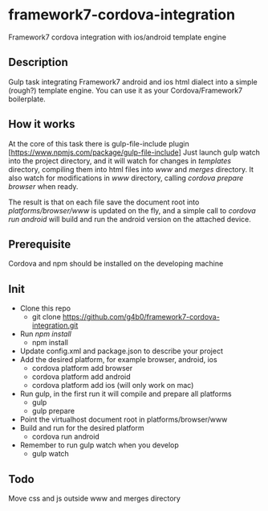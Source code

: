 # framework7-cordova-integration
Framework7 cordova integration with ios/android template engine

## Description
Gulp task integrating Framework7 android and ios html dialect into a simple (rough?) template engine.
You can use it as your Cordova/Framework7 boilerplate.

## How it works
At the core of this task there is gulp-file-include plugin [https://www.npmjs.com/package/gulp-file-include]
Just launch gulp watch into the project directory, and it will watch for changes in *templates* directory, compiling them into
html files into *www* and *merges* directory.
It also watch for modifications in *www* directory, calling *cordova prepare browser* when ready.

The result is that on each file save the document root into *platforms/browser/www* is updated on the fly, and a simple call to 
*cordova run android* will build and run the android version on the attached device.

## Prerequisite
Cordova and npm should be installed on the developing machine

## Init
- Clone this repo
  - git clone https://github.com/g4b0/framework7-cordova-integration.git
- Run *npm install*
  - npm install
- Update config.xml and package.json to describe your project
- Add the desired platform, for example browser, android, ios
  - cordova platform add browser
  - cordova platform add android
  - cordova platform add ios (will only work on mac)
- Run gulp, in the first run it will compile and prepare all platforms
  - gulp
  - gulp prepare
- Point the virtualhost document root in platforms/browser/www
- Build and run for the desired platform
  - cordova run android
- Remember to run gulp watch when you develop
  - gulp watch

## Todo
Move css and js outside www and merges directory

